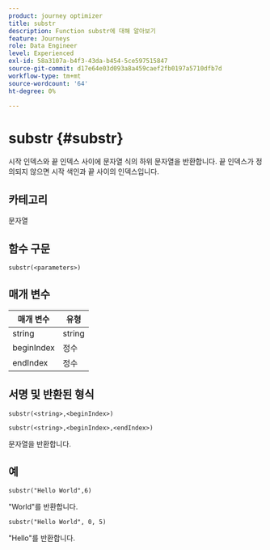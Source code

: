```yaml
---
product: journey optimizer
title: substr
description: Function substr에 대해 알아보기
feature: Journeys
role: Data Engineer
level: Experienced
exl-id: 58a3107a-b4f3-43da-b454-5ce597515847
source-git-commit: d17e64e03d093a8a459caef2fb0197a5710dfb7d
workflow-type: tm+mt
source-wordcount: '64'
ht-degree: 0%

---
```


# substr {#substr}

시작 인덱스와 끝 인덱스 사이에 문자열 식의 하위 문자열을 반환합니다. 끝 인덱스가 정의되지 않으면 시작 색인과 끝 사이의 인덱스입니다.

## 카테고리

문자열

## 함수 구문

`substr(<parameters>)`

## 매개 변수

| 매개 변수 | 유형 |
|-------------|----------|
| string | string |
| beginIndex | 정수 |
| endIndex | 정수 |

## 서명 및 반환된 형식

`substr(<string>,<beginIndex>)`

`substr(<string>,<beginIndex>,<endIndex>)`

문자열을 반환합니다.

## 예

`substr("Hello World",6)`

&quot;World&quot;를 반환합니다.

`substr("Hello World", 0, 5)`

&quot;Hello&quot;를 반환합니다.
